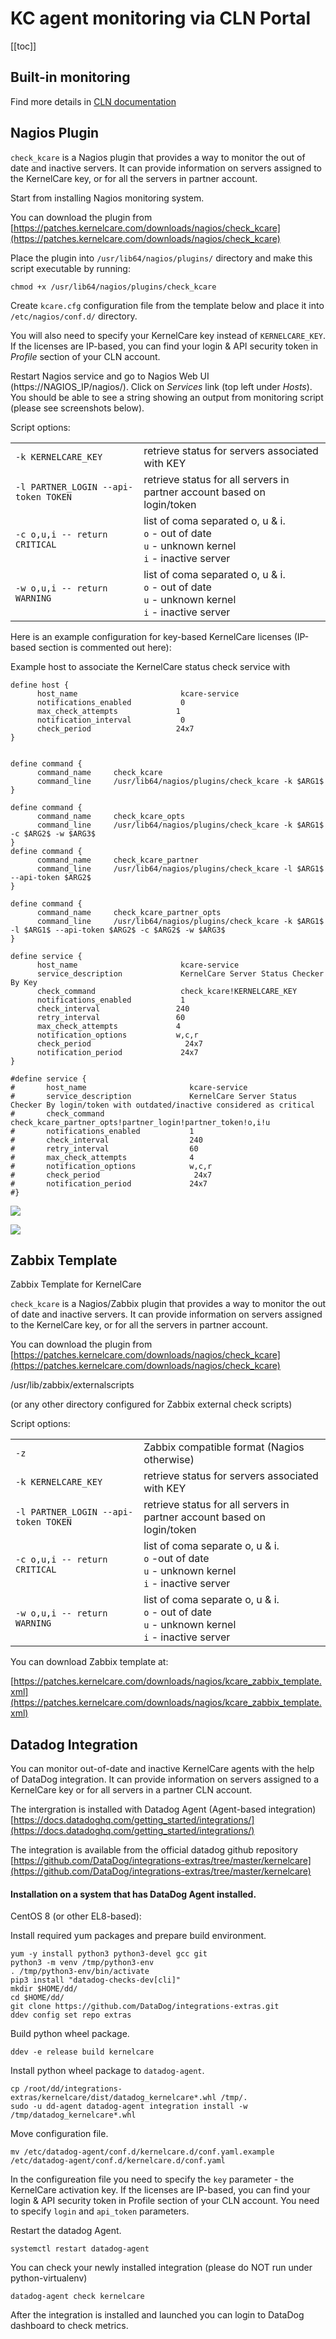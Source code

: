 # KC agent monitoring via CLN Portal

[[toc]]

## Built-in monitoring

Find more details in [CLN documentation](https://docs.cln.cloudlinux.com/dashboard/#built-in-monitoring)

## Nagios Plugin


`check_kcare` is a Nagios plugin that provides a way to monitor the out of date and inactive servers. It can provide information on servers assigned to the KernelCare key, or for all the servers in partner account.

Start from installing Nagios monitoring system.

You can download the plugin from [https://patches.kernelcare.com/downloads/nagios/check_kcare](https://patches.kernelcare.com/downloads/nagios/check_kcare)

Place the plugin into ` /usr/lib64/nagios/plugins/ ` directory and make this script executable by running:

```
chmod +x /usr/lib64/nagios/plugins/check_kcare
```

Create `kcare.cfg` configuration file from the template below and place it into `/etc/nagios/conf.d/` directory.

You will also need to specify your KernelCare key instead of `KERNELCARE_KEY`. If the licenses are IP-based, you can find your login & API security token in _Profile_ section of your CLN account.

Restart Nagios service and go to Nagios Web UI (https://NAGIOS_IP/nagios/). Click on _Services_ link (top left under _Hosts_). You should be able to see a string showing an output from monitoring script (please see screenshots below).

Script options:

| | |
|-|-|
|`-k KERNELCARE_KEY` | retrieve status for servers associated with KEY|
|`-l PARTNER_LOGIN --api-token TOKEN` | retrieve status for all servers in partner account based on login/token|
|`-c o,u,i -- return CRITICAL` | list of coma separated o, u & i.<br>`o` - out of date<br>`u` - unknown kernel<br>`i` - inactive server|
|`-w o,u,i -- return WARNING` | list of coma separated o, u & i.<br>`o` - out of date<br>`u` - unknown kernel<br>`i` - inactive server|

Here is an example configuration for key-based KernelCare licenses (IP-based section is commented out here):

Example host to associate the KernelCare status check service with

```
define host {
      host_name                       kcare-service
      notifications_enabled           0
      max_check_attempts             1
      notification_interval           0
      check_period                   24x7
}
 
 
define command {
      command_name     check_kcare
      command_line     /usr/lib64/nagios/plugins/check_kcare -k $ARG1$
}
 
define command {
      command_name     check_kcare_opts
      command_line     /usr/lib64/nagios/plugins/check_kcare -k $ARG1$ -c $ARG2$ -w $ARG3$
}
define command {
      command_name     check_kcare_partner
      command_line     /usr/lib64/nagios/plugins/check_kcare -l $ARG1$ --api-token $ARG2$
}
 
define command {
      command_name     check_kcare_partner_opts
      command_line     /usr/lib64/nagios/plugins/check_kcare -k $ARG1$ -l $ARG1$ --api-token $ARG2$ -c $ARG2$ -w $ARG3$
}
 
define service {
      host_name                       kcare-service
      service_description             KernelCare Server Status Checker By Key
      check_command                   check_kcare!KERNELCARE_KEY
      notifications_enabled           1
      check_interval                 240
      retry_interval                 60
      max_check_attempts             4
      notification_options           w,c,r
      check_period                     24x7
      notification_period             24x7
}
 
#define service {
#       host_name                       kcare-service
#       service_description             KernelCare Server Status Checker By login/token with outdated/inactive considered as critical
#       check_command                   check_kcare_partner_opts!partner_login!partner_token!o,i!u
#       notifications_enabled           1
#       check_interval                  240
#       retry_interval                  60
#       max_check_attempts              4
#       notification_options            w,c,r
#       check_period                     24x7
#       notification_period             24x7
#}
```


![](/images/nagiosservices_zoom70.png)



![](/images/hmfile_hash_6837b862.png)

## Zabbix Template


Zabbix Template for KernelCare

`check_kcare` is a Nagios/Zabbix plugin that provides a way to monitor the out of date and inactive servers. It can provide information on servers assigned to the KernelCare key, or for all the servers in partner account.

You can download the plugin from [https://patches.kernelcare.com/downloads/nagios/check_kcare](https://patches.kernelcare.com/downloads/nagios/check_kcare)

/usr/lib/zabbix/externalscripts

(or any other directory configured for Zabbix external check scripts)

Script options:

| | |
|-|-|
|`-z` | Zabbix compatible format (Nagios otherwise)|
|`-k KERNELCARE_KEY` | retrieve status for servers associated with KEY|
|`-l PARTNER_LOGIN --api-token TOKEN` | retrieve status for all servers in partner account based on login/token|
|`-c o,u,i -- return CRITICAL` | list of coma separate o, u & i.<br>`o` -out of date<br>`u` - unknown kernel<br>`i` - inactive server|
|`-w o,u,i -- return WARNING` | list of coma separate o, u & i.<br>`o` - out of date<br>`u` - unknown kernel<br>`i` - inactive server|

You can download Zabbix template at:

[https://patches.kernelcare.com/downloads/nagios/kcare_zabbix_template.xml](https://patches.kernelcare.com/downloads/nagios/kcare_zabbix_template.xml)

## Datadog Integration

You can monitor out-of-date and inactive KernelCare agents with the help of DataDog integration. It can provide information on servers assigned to a KernelCare key or for all servers in a partner CLN account.

The intergration is installed with Datadog Agent (Agent-based integration)
[https://docs.datadoghq.com/getting_started/integrations/](https://docs.datadoghq.com/getting_started/integrations/)

The integration is available from the official datadog github repository
[https://github.com/DataDog/integrations-extras/tree/master/kernelcare](https://github.com/DataDog/integrations-extras/tree/master/kernelcare)

#### Installation on a system that has DataDog Agent installed.

CentOS 8 (or other EL8-based):

Install required yum packages and prepare build environment.

```
yum -y install python3 python3-devel gcc git
python3 -m venv /tmp/python3-env
. /tmp/python3-env/bin/activate
pip3 install "datadog-checks-dev[cli]"
mkdir $HOME/dd/
cd $HOME/dd/
git clone https://github.com/DataDog/integrations-extras.git
ddev config set repo extras
```

Build python wheel package.

```
ddev -e release build kernelcare
```

Install python wheel package to `datadog-agent`.

```
cp /root/dd/integrations-extras/kernelcare/dist/datadog_kernelcare*.whl /tmp/.
sudo -u dd-agent datadog-agent integration install -w /tmp/datadog_kernelcare*.whl
```

Move configuration file.

```
mv /etc/datadog-agent/conf.d/kernelcare.d/conf.yaml.example /etc/datadog-agent/conf.d/kernelcare.d/conf.yaml
```

In the configureation file you need to specify the `key` parameter - the KernelCare activation key. If the licenses are IP-based, you can find your login & API security token in Profile section of your CLN account. You need to specify `login` and `api_token` parameters.

Restart the datadog Agent.

```
systemctl restart datadog-agent
```

You can check your newly installed integration (please do NOT run under python-virtualenv)

```
datadog-agent check kernelcare
```

After the integration is installed and launched you can login to DataDog dashboard to check metrics.


<Disqus/>